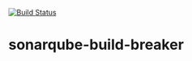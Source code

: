 [![Build Status](https://travis-ci.org/NaturesProphet/sonarqube-build-breaker.svg?branch=master)](https://travis-ci.org/NaturesProphet/sonarqube-build-breaker)


# sonarqube-build-breaker
